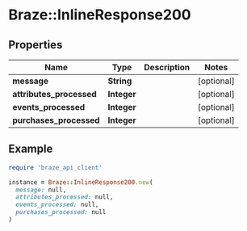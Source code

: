 # Braze::InlineResponse200

## Properties

| Name | Type | Description | Notes |
| ---- | ---- | ----------- | ----- |
| **message** | **String** |  | [optional] |
| **attributes_processed** | **Integer** |  | [optional] |
| **events_processed** | **Integer** |  | [optional] |
| **purchases_processed** | **Integer** |  | [optional] |

## Example

```ruby
require 'braze_api_client'

instance = Braze::InlineResponse200.new(
  message: null,
  attributes_processed: null,
  events_processed: null,
  purchases_processed: null
)
```

